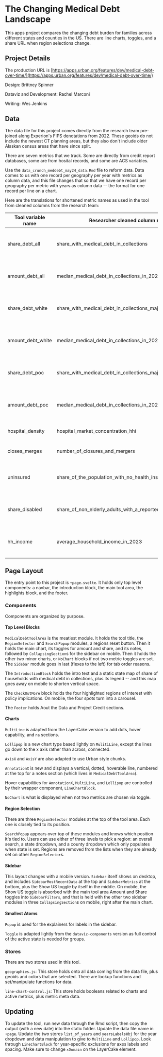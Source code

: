 # The Changing Medical Debt Landscape

This apps project compares the changing debt burden for families across different states and counties in the US. There are line charts, toggles, and a share URL when region selections change.

## Project Details

The production URL is [https://apps.urban.org/features/dev/medical-debt-over-time/](https://apps.urban.org/features/dev/medical-debt-over-time/)

Design: Brittney Spinner

Dataviz and Development: Rachel Marconi

Writing: Wes Jenkins

## Data

The data file for this project comes directly from the research team pre-joined along Experion's FIPS denotations from 2022. These geoids do not include the newest CT planning areas, but they also don't include older Alaskan census areas that have since split.

There are seven metrics that we track. Some are directly from credit report databases, some are from hosital records, and some are ACS variables.

Use the `data_crunch_meddebt_may24_data.Rmd` file to reform data. Data comes to us with one record per geography per year with metrics as column data, and this file changes that so that we have one record per geography per metric with years as column data -- the format for one record per line on a chart.

Here are the translations for shortened metric names as used in the tool from cleaned columns from the research team:

| Tool variable name | Researcher cleaned column name                               | Years       | Source                                  | 
| ------------------ | ------------------------------------------------------------ | ----------- | --------------------------------------- |
| share_debt_all     | share_with_medical_debt_in_collections                       | 2011 - 2023 | Urban Institute credit bureau data      |
| amount_debt_all    | median_medical_debt_in_collections_in_2023                   | 2011 - 2023 | Urban Institute credit bureau data      |
| share_debt_white   | share_with_medical_debt_in_collections_majority_white        | 2011 - 2023 | Urban Institute credit bureau data      |
| amount_debt_white  | median_medical_debt_in_collections_in_2023_majority_white    | 2011 - 2023 | Urban Institute credit bureau data      |
| share_debt_poc     | share_with_medical_debt_in_collections_majority_of_color     | 2011 - 2023 | Urban Institute credit bureau data      |
| amount_debt_poc    | median_medical_debt_in_collections_in_2023_majority_of_color | 2011 - 2023 | Urban Institute credit bureau data      |
| hospital_density   | hospital_market_concentration_hhi                            | 2011 - 2022 | American Hospital Association           |
| closes_merges      | number_of_closures_and_mergers                               | 2011 - 2022 | CMS provider of service                 |
| uninsured          | share_of_the_population_with_no_health_insurance_coverage    | 2011 - 2022 | ACS: counties: 5-year, state+US, 1-year |
| share_disabled     | share_of_non_elderly_adults_with_a_reported_disability       | 2011 - 2022 | ACS: counties: 5-year, state+US, 1-year |
| hh_income          | average_household_income_in_2023                             | 2011 - 2022 | ACS: counties: 5-year, state+US, 1-year |

## Page Layout

The entry point to this project is `+page.svelte`. It holds only top level components: a navbar, the introduction block, the main tool area, the highlights block, and the footer.

### Components

Components are organized by purpose.

#### Top Level Blocks

`MedicalDebtToolArea` is the meatiest module. It holds the tool title, the `RegionSelector` and `SearchPopup` modules, a regions reset button. Then it holds the main chart, its toggles for amount and share, and its notes, followed by `CollapsingSection`s for the sidebar on mobile. Then it holds the other two minor charts, or `NoChart` blocks if not two metric toggles are set. The `Sidebar` module goes in last (flexes to the left) for tab order reasons.

The `IntroductionBlock` holds the intro text and a static state map of share of households with medical debt in collections, plus its legend -- and this map goes away on mobile to shorten vertical space.

The `CheckOutMore` block holds the four highlighted regions of interest with policy implications. On mobile, the four spots turn into a carousel.

The `Footer` holds Aout the Data and Project Credit sections.

#### Charts

`MultiLine` is adapted from the LayerCake version to add dots, hover capability, and `na` sections.

`Lollipop` is a new chart type based lightly on `MulitiLine`, except the lines go down to the x axis rather than across, connected.

`AxisX` and `AxisY` are also adapted to use Urban style chunks.

`AnnotationX` is new and displays a vertical, dotted, hoverable line, numbered at the top for a notes section (which lives in `MedicalDebtToolArea`).

Hover capabilities for `AnnotationX`, `MultiLine`, and `Lollipop` are controlled by their wrapper component, `LineChartBlock`.

`NoChart` is what is displayed when not two metrics are chosen via toggle.

#### Region Selection

There are three `RegionSelector` modules at the top of the tool area. Each one is closely tied to its position.

`SearchPopup` appears over top of these modules and knows which position it's tied to. Users can use either of three levels to pick a region: an overall search, a state dropdown, and a county dropdown which only populates when state is set. Regions are removed from the lists when they are already set on other `RegionSelector`s.

#### Sidebar

This layout changes with a mobile version. `Sidebar` itself shows on desktop, and includes `SidebarMostRecentData` at the top and `SidebarMetrics` at the bottom, plus the Show US toggle by itself in the middle. On mobile, the Show US toggle is absorbed with the main tool area Amount and Share toggles into `SidebarFilters`, and that is held with the other two sidebar modules in three `CollapsingSection`s on mobile, right after the main chart.

#### Smallest Atoms

`Popup` is used for the explainers for labels in the sidebar.

`Toggle` is adapted lightly from the `dataviz-components` version as full control of the active state is needed for groups.

### Stores

There are two stores used in this tool.

`geographies.js`: This store holds onto all data coming from the data file, plus geoids and colors that are selected. There are lookup functions and set/manipulate functions for data.

`line-chart-control.js`: This store holds booleans related to charts and active metrics, plus metric meta data.

## Updating

To update the tool, run new data through the Rmd script, then copy the output (with a new date) into the static folder. Update the data file name in `+page`. Update the two stores `list_of_years` and `yearsLabelsObj` for the year dropdown and data manipulation to give to `MultiLine` and `Lollipop`. Look through `LineChartBlock` for year-specific exclusions for axes labels and spacing. Make sure to change `xDomain` on the LayerCake element.
